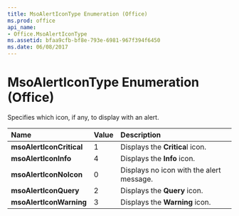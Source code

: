 ```yaml
---
title: MsoAlertIconType Enumeration (Office)
ms.prod: office
api_name:
- Office.MsoAlertIconType
ms.assetid: bfaa9cfb-bf8e-793e-6981-967f394f6450
ms.date: 06/08/2017
---
```



# MsoAlertIconType Enumeration (Office)

Specifies which icon, if any, to display with an alert. 



|**Name**|**Value**|**Description**|
|:-----|:-----|:-----|
|**msoAlertIconCritical**|1|Displays the **Critica**l icon.|
|**msoAlertIconInfo**|4|Displays the **Info** icon.|
|**msoAlertIconNoIcon**|0|Displays no icon with the alert message.|
|**msoAlertIconQuery**|2|Displays the **Query** icon.|
|**msoAlertIconWarning**|3|Displays the **Warning** icon.|

